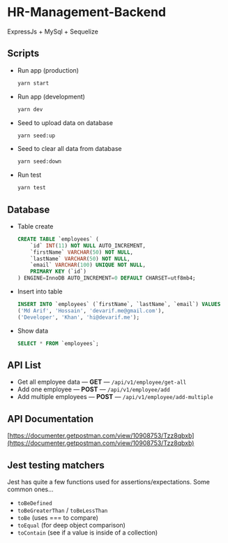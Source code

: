 # HR-Management-Backend

ExpressJs + MySql + Sequelize

## Scripts

- Run app (production)

    ```sh
    yarn start
    ```

- Run app (development)

    ```sh
    yarn dev
    ```

- Seed to upload data on database

    ```sh
    yarn seed:up
    ```

- Seed to clear all data from database

    ```sh
    yarn seed:down
    ```

- Run test

    ```sh
    yarn test
    ```

## Database

- Table create

    ```sql
    CREATE TABLE `employees` (
        `id` INT(11) NOT NULL AUTO_INCREMENT,
        `firstName` VARCHAR(50) NOT NULL,
        `lastName` VARCHAR(50) NOT NULL,
        `email` VARCHAR(100) UNIQUE NOT NULL,
        PRIMARY KEY (`id`)
    ) ENGINE=InnoDB AUTO_INCREMENT=0 DEFAULT CHARSET=utf8mb4;
    ```

- Insert into table

    ```sql
    INSERT INTO `employees` (`firstName`, `lastName`, `email`) VALUES 
    ('Md Arif', 'Hossain', 'devarif.me@gmail.com'),
    ('Developer', 'Khan', 'hi@devarif.me');
    ```

- Show data

    ```sql
    SELECT * FROM `employees`;
    ```

## API List

- Get all employee data — **GET** — `/api/v1/employee/get-all`
- Add one employee — **POST** — `/api/v1/employee/add`
- Add multiple employees — **POST** — `/api/v1/employee/add-multiple`

## API Documentation

[https://documenter.getpostman.com/view/10908753/Tzz8qbxb](https://documenter.getpostman.com/view/10908753/Tzz8qbxb)

## Jest testing matchers

Jest has quite a few functions used for assertions/expectations. Some common ones...

- `toBeDefined`
- `toBeGreaterThan` / `toBeLessThan`
- `toBe` (uses === to compare)
- `toEqual` (for deep object comparison)
- `toContain` (see if a value is inside of a collection)
